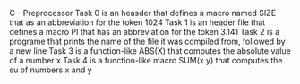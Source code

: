 C - Preprocessor
Task 0 is an heasder that defines a macro named SIZE that as an abbreviation for the token 1024
Task 1 is an header file that defines a macro PI that has an abbreviation for the token 3.141
Task 2 is a programe that prints the name of the file it was compiled from, followed by a new line
Task 3 is a function-like ABS(X) that computes the absolute value of a number x
Task 4 is a function-like macro SUM(x y) that computes the su of numbers x and y
